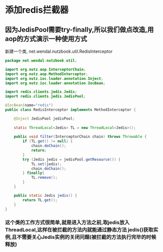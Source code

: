# 添加redis拦截器

## 因为JedisPool需要try-finally,所以我们做点改造,用aop的方式演示一种使用方式

新建一个类, net.wendal.nutzbook.util.RedisInterceptor

```java
package net.wendal.nutzbook.util;

import org.nutz.aop.InterceptorChain;
import org.nutz.aop.MethodInterceptor;
import org.nutz.ioc.loader.annotation.Inject;
import org.nutz.ioc.loader.annotation.IocBean;

import redis.clients.jedis.Jedis;
import redis.clients.jedis.JedisPool;

@IocBean(name="redis")
public class RedisInterceptor implements MethodInterceptor {

	@Inject JedisPool jedisPool;
	
	static ThreadLocal<Jedis> TL = new ThreadLocal<Jedis>();
	
	public void filter(InterceptorChain chain) throws Throwable {
		if (TL.get() != null) {
			chain.doChain();
			return;
		}
		try (Jedis jedis = jedisPool.getResource()) {
			TL.set(jedis);
			chain.doChain();
		} finally{
			TL.remove();
		}
	}

	public static Jedis jedis() {
		return TL.get();
	}
}

```

### 这个类的工作方式很简单,就是进入方法之前,取jedis放入ThreadLocal,这样在被拦截的方法内就能通过静态方法 jedis()获取实例,且不需要关心Jedis实例的关闭问题(被拦截的方法执行完毕的时候释放)